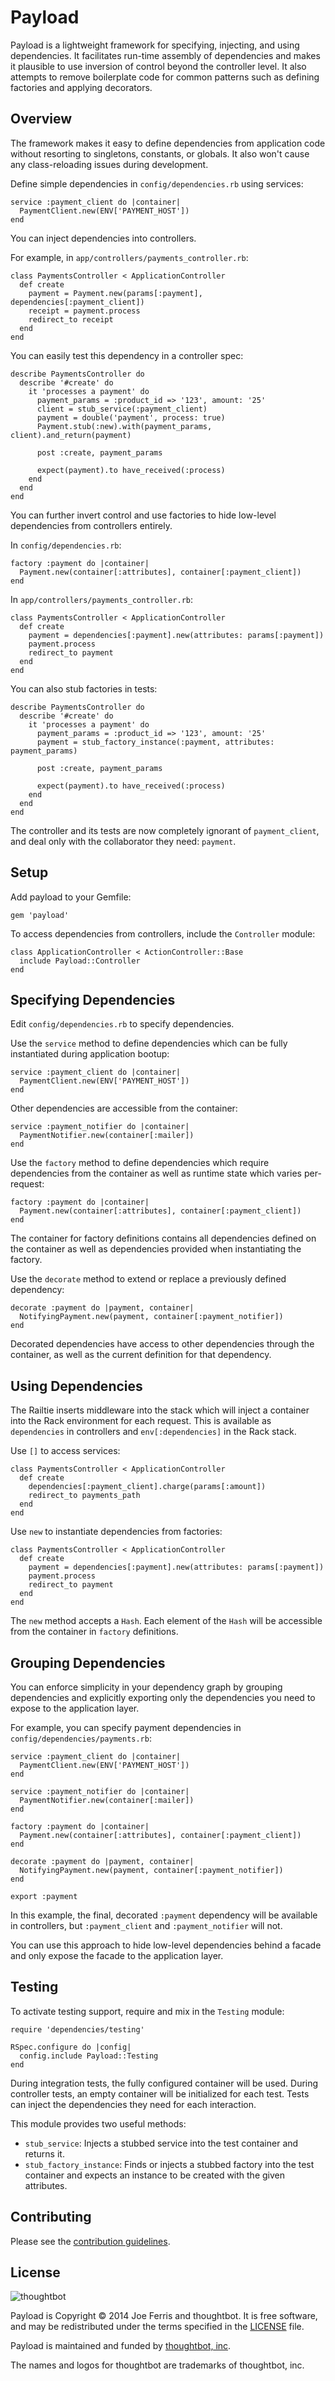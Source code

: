 # Payload

Payload is a lightweight framework for specifying, injecting, and using
dependencies. It facilitates run-time assembly of dependencies and makes it
plausible to use inversion of control beyond the controller level. It also
attempts to remove boilerplate code for common patterns such as defining
factories and applying decorators.

Overview
--------

The framework makes it easy to define dependencies from application code without
resorting to singletons, constants, or globals. It also won't cause any
class-reloading issues during development.

Define simple dependencies in `config/dependencies.rb` using services:

    service :payment_client do |container|
      PaymentClient.new(ENV['PAYMENT_HOST'])
    end

You can inject dependencies into controllers.

For example, in `app/controllers/payments_controller.rb`:

    class PaymentsController < ApplicationController
      def create
        payment = Payment.new(params[:payment], dependencies[:payment_client])
        receipt = payment.process
        redirect_to receipt
      end
    end

You can easily test this dependency in a controller spec:

    describe PaymentsController do
      describe '#create' do
        it 'processes a payment' do
          payment_params = :product_id => '123', amount: '25'
          client = stub_service(:payment_client)
          payment = double('payment', process: true)
          Payment.stub(:new).with(payment_params, client).and_return(payment)

          post :create, payment_params

          expect(payment).to have_received(:process)
        end
      end
    end

You can further invert control and use factories to hide low-level dependencies
from controllers entirely.

In `config/dependencies.rb`:

    factory :payment do |container|
      Payment.new(container[:attributes], container[:payment_client])
    end

In `app/controllers/payments_controller.rb`:

    class PaymentsController < ApplicationController
      def create
        payment = dependencies[:payment].new(attributes: params[:payment])
        payment.process
        redirect_to payment
      end
    end

You can also stub factories in tests:

    describe PaymentsController do
      describe '#create' do
        it 'processes a payment' do
          payment_params = :product_id => '123', amount: '25'
          payment = stub_factory_instance(:payment, attributes: payment_params)

          post :create, payment_params

          expect(payment).to have_received(:process)
        end
      end
    end

The controller and its tests are now completely ignorant of `payment_client`,
and deal only with the collaborator they need: `payment`.

Setup
-----

Add payload to your Gemfile:

    gem 'payload'

To access dependencies from controllers, include the `Controller` module:

    class ApplicationController < ActionController::Base
      include Payload::Controller
    end

Specifying Dependencies
-----------------------

Edit `config/dependencies.rb` to specify dependencies.

Use the `service` method to define dependencies which can be fully instantiated
during application bootup:

    service :payment_client do |container|
      PaymentClient.new(ENV['PAYMENT_HOST'])
    end

Other dependencies are accessible from the container:

    service :payment_notifier do |container|
      PaymentNotifier.new(container[:mailer])
    end

Use the `factory` method to define dependencies which require dependencies from
the container as well as runtime state which varies per-request:

    factory :payment do |container|
      Payment.new(container[:attributes], container[:payment_client])
    end

The container for factory definitions contains all dependencies defined on the
container as well as dependencies provided when instantiating the factory.

Use the `decorate` method to extend or replace a previously defined dependency:

    decorate :payment do |payment, container|
      NotifyingPayment.new(payment, container[:payment_notifier])
    end

Decorated dependencies have access to other dependencies through the container,
as well as the current definition for that dependency.

Using Dependencies
------------------

The Railtie inserts middleware into the stack which will inject a container into
the Rack environment for each request. This is available as `dependencies` in
controllers and `env[:dependencies]` in the Rack stack.

Use `[]` to access services:

    class PaymentsController < ApplicationController
      def create
        dependencies[:payment_client].charge(params[:amount])
        redirect_to payments_path
      end
    end

Use `new` to instantiate dependencies from factories:

    class PaymentsController < ApplicationController
      def create
        payment = dependencies[:payment].new(attributes: params[:payment])
        payment.process
        redirect_to payment
      end
    end

The `new` method accepts a `Hash`. Each element of the `Hash` will be accessible
from the container in `factory` definitions.

Grouping Dependencies
---------------------

You can enforce simplicity in your dependency graph by grouping dependencies and
explicitly exporting only the dependencies you need to expose to the application
layer.

For example, you can specify payment dependencies in
`config/dependencies/payments.rb`:

    service :payment_client do |container|
      PaymentClient.new(ENV['PAYMENT_HOST'])
    end

    service :payment_notifier do |container|
      PaymentNotifier.new(container[:mailer])
    end

    factory :payment do |container|
      Payment.new(container[:attributes], container[:payment_client])
    end

    decorate :payment do |payment, container|
      NotifyingPayment.new(payment, container[:payment_notifier])
    end

    export :payment

In this example, the final, decorated `:payment` dependency will be available in
controllers, but `:payment_client` and `:payment_notifier` will not.

You can use this approach to hide low-level dependencies behind a facade and
only expose the facade to the application layer.

Testing
-------

To activate testing support, require and mix in the `Testing` module:

    require 'dependencies/testing'

    RSpec.configure do |config|
      config.include Payload::Testing
    end

During integration tests, the fully configured container will be used. During
controller tests, an empty container will be initialized for each test. Tests
can inject the dependencies they need for each interaction.

This module provides two useful methods:

* `stub_service`: Injects a stubbed service into the test container and returns
  it.
* `stub_factory_instance`: Finds or injects a stubbed factory into the test
  container and expects an instance to be created with the given attributes.

Contributing
------------

Please see the [contribution guidelines].

[contribution guidelines]: https://github.com/thoughtbot/payload/blob/master/CONTRIBUTING.md

License
-------

![thoughtbot](http://thoughtbot.com/assets/tm/logo.png)

Payload is Copyright © 2014 Joe Ferris and thoughtbot. It is free software, and
may be redistributed under the terms specified in the [LICENSE] file.

[LICENSE]: https://github.com/thoughtbot/payload/blob/master/LICENSE

Payload is maintained and funded by [thoughtbot, inc](http://thoughtbot.com/).

The names and logos for thoughtbot are trademarks of thoughtbot, inc.
